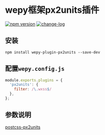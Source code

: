 # wepy框架px2units插件

[![npm version](https://badge.fury.io/js/wepy-plugin-px2units.svg)](https://badge.fury.io/js/wepy-plugin-px2units)
[![change-log](https://img.shields.io/badge/changelog-md-blue.svg)](https://github.com/yingye/wepy-plugin-px2units/blob/master/CHANGELOG.md)

## 安装

```
npm install wepy-plugin-px2units --save-dev
```

## 配置`wepy.config.js`

```js
module.exports.plugins = {
  'px2units': {
    filter: /\.wxss$/
  },
};
```

## 参数说明 

[postcss-px2units](https://github.com/yingye/postcss-px2units)
